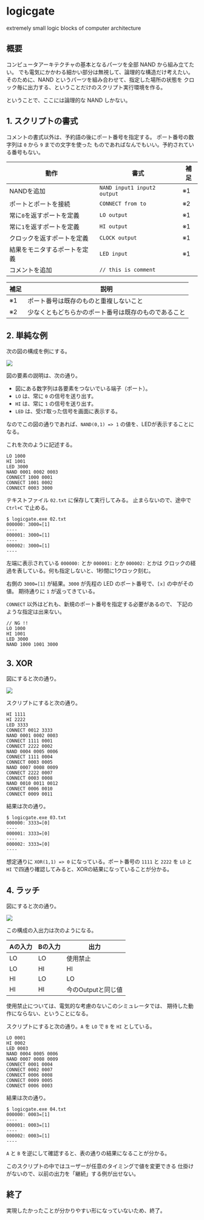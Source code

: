 # logicgate

extremely small logic blocks of computer architecture

## 概要

コンピュータアーキテクチャの基本となるパーツを全部 NAND から組み立てたい。
でも電気にかかわる細かい部分は無視して、論理的な構造だけ考えたい。
そのために、NAND というパーツを組み合わせて、指定した場所の状態を
クロック毎に出力する、ということだけのスクリプト実行環境を作る。

ということで、ここには論理的な NAND しかない。


## 1. スクリプトの書式

コメントの書式以外は、予約語の後にポート番号を指定する。
ポート番号の数字列は `0` から `9` までの文字を使った
ものであればなんでもいい。予約されている番号もない。

| 動作 | 書式 | 補足 |
| ---- | ---- | ---- |
| NANDを追加 | `NAND input1 input2 output` | ※1 |
| ポートとポートを接続 | `CONNECT from to` | ※2 |
| 常に`0`を返すポートを定義 | `LO output` | ※1 |
| 常に`1`を返すポートを定義 | `HI output` | ※1 |
| クロックを返すポートを定義 | `CLOCK output` | ※1 |
| 結果をモニタするポートを定義 | `LED input` | ※1 |
| コメントを追加 | `// this is comment` |  |

| 補足 | 説明 |
| ---- | ---- |
| ※1 | ポート番号は既存のものと重複しないこと |
| ※2 | 少なくともどちらかのポート番号は既存のものであること |


## 2. 単純な例

次の図の構成を例にする。

![](https://raw.githubusercontent.com/inazak/computation/logicgate/v02/logicgate/master/_misc/01-01.png)

図の要素の説明は、次の通り。

- 図にある数字列は各要素をつないでいる端子（ポート）。
- `LO` は、常に `0` の信号を送り出す。
- `HI` は、常に `1` の信号を送り出す。
- `LED` は、受け取った信号を画面に表示する。

なのでこの図の通りであれば、`NAND(0,1) => 1` の値を、LEDが表示することになる。

これを次のように記述する。

```
LO 1000
HI 1001
LED 3000
NAND 0001 0002 0003
CONNECT 1000 0001
CONNECT 1001 0002
CONNECT 0003 3000
```

テキストファイル `02.txt` に保存して実行してみる。
止まらないので、途中で `Ctrl+C` で止める。

```
$ logicgate.exe 02.txt
000000: 3000=[1]
----
000001: 3000=[1]
----
000002: 3000=[1]
----
```

左端に表示されている `000000:` とか `000001:` とか `000002:` とかは
クロックの経過を表している。何も指定しないと、1秒間に1クロック刻む。

右側の `3000=[1]` が結果。`3000` が先程の LED のポート番号で、`[x]` の中がその値。
期待通りに `1` が返ってきている。

`CONNECT` 以外はどれも、新規のポート番号を指定する必要があるので、
下記のような指定は出来ない。

```
// NG !!
LO 1000
HI 1001
LED 3000
NAND 1000 1001 3000
```


## 3. XOR

図にすると次の通り。

![](https://raw.githubusercontent.com/inazak/computation/logicgate/v02/logicgate/master/_misc/02-01.png)

スクリプトにすると次の通り。

```
HI 1111
HI 2222
LED 3333
CONNECT 0012 3333
NAND 0001 0002 0003
CONNECT 1111 0001
CONNECT 2222 0002
NAND 0004 0005 0006
CONNECT 1111 0004
CONNECT 0003 0005
NAND 0007 0008 0009
CONNECT 2222 0007
CONNECT 0003 0008
NAND 0010 0011 0012
CONNECT 0006 0010
CONNECT 0009 0011
```

結果は次の通り。

```
$ logicgate.exe 03.txt
000000: 3333=[0]
----
000001: 3333=[0]
----
000002: 3333=[0]
----
```

想定通りに `XOR(1,1) => 0` になっている。ポート番号の `1111` と `2222` を
`LO` と `HI` で四通り確認してみると、XORの結果になっていることが分かる。



## 4. ラッチ

図にすると次の通り。

![](https://raw.githubusercontent.com/inazak/computation/logicgate/v02/logicgate/master/_misc/04-01.png)

この構成の入出力は次のようになる。

| Aの入力 | Bの入力 | 出力 |
| ---- | ---- | ---- |
| LO | LO | 使用禁止 |
| LO | HI | HI |
| HI | LO | LO |
| HI | HI | 今のOutputと同じ値 |

使用禁止については、電気的な考慮のないこのシミュレータでは、
期待した動作にならない、ということになる。

スクリプトにすると次の通り。`A` を `LO` で `B` を `HI` としている。

```
LO 0001
HI 0002
LED 0003
NAND 0004 0005 0006
NAND 0007 0008 0009
CONNECT 0001 0004
CONNECT 0002 0007
CONNECT 0006 0008
CONNECT 0009 0005
CONNECT 0006 0003
```

結果は次の通り。

```
$ logicgate.exe 04.txt
000000: 0003=[1]
----
000001: 0003=[1]
----
000002: 0003=[1]
----
```

`A` と `B` を逆にして確認すると、表の通りの結果になることが分かる。

このスクリプトの中ではユーザーが任意のタイミングで値を変更できる
仕掛けがないので、以前の出力を「継続」する例が出せない。


## 終了

実現したかったことが分かりやすい形になっていないため、終了。


